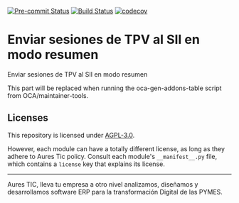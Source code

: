 
<!-- /!\ Non OCA Context : Set here the badge of your runbot / runboat instance. -->
[![Pre-commit Status](https://github.com/aurestic/l10n_es_aeat_sii_pos_summary/actions/workflows/pre-commit.yml/badge.svg?branch=14.0)](https://github.com/aurestic/l10n_es_aeat_sii_pos_summary/actions/workflows/pre-commit.yml?query=branch%3A14.0)
[![Build Status](https://github.com/aurestic/l10n_es_aeat_sii_pos_summary/actions/workflows/test.yml/badge.svg?branch=14.0)](https://github.com/aurestic/l10n_es_aeat_sii_pos_summary/actions/workflows/test.yml?query=branch%3A14.0)
[![codecov](https://codecov.io/gh/aurestic/l10n_es_aeat_sii_pos_summary/branch/14.0/graph/badge.svg)](https://codecov.io/gh/aurestic/l10n_es_aeat_sii_pos_summary)
<!-- /!\ Non OCA Context : Set here the badge of your translation instance. -->

<!-- /!\ do not modify above this line -->

# Enviar sesiones de TPV al SII en modo resumen

Enviar sesiones de TPV al SII en modo resumen

<!-- /!\ do not modify below this line -->

<!-- prettier-ignore-start -->

[//]: # (addons)

This part will be replaced when running the oca-gen-addons-table script from OCA/maintainer-tools.

[//]: # (end addons)

<!-- prettier-ignore-end -->

## Licenses

This repository is licensed under [AGPL-3.0](LICENSE).

However, each module can have a totally different license, as long as they adhere to Aures Tic
policy. Consult each module's `__manifest__.py` file, which contains a `license` key
that explains its license.

----

Aures TIC, lleva tu empresa a otro nivel analizamos, diseñamos y desarrollamos
software ERP para la transformación Digital de las PYMES.
